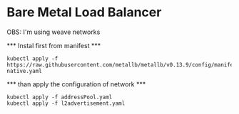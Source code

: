 # Bare Metal Load Balancer

OBS: I'm using weave networks

*** Instal first from manifest ***

```
kubectl apply -f https://raw.githubusercontent.com/metallb/metallb/v0.13.9/config/manifests/metallb-native.yaml
```

*** than apply the configuration of network ***

```
kubectl apply -f addressPool.yaml
kubectl apply -f l2advertisement.yaml
```


